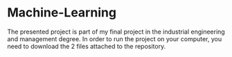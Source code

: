 # Machine-Learning
The presented project is part of my final project in the industrial engineering and management degree. In order to run the project on your computer, you need to download the 2 files attached to the repository.
